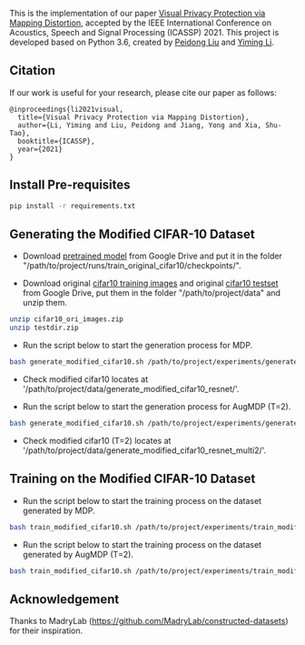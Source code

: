 This is the implementation of our paper [Visual Privacy Protection via Mapping Distortion](https://arxiv.org/pdf/1911.01769.pdf), accepted by the IEEE International Conference on Acoustics, Speech and Signal Processing (ICASSP) 2021. This project is developed based on Python 3.6, created by [Peidong Liu](https://perdonliu.github.io/) and [Yiming Li](http://liyiming.tech/).

## Citation
If our work is useful for your research, please cite our paper as follows:
```
@inproceedings{li2021visual,
  title={Visual Privacy Protection via Mapping Distortion},
  author={Li, Yiming and Liu, Peidong and Jiang, Yong and Xia, Shu-Tao},
  booktitle={ICASSP},
  year={2021}
}
```

## Install Pre-requisites

```bash
pip install -r requirements.txt
```

## Generating the Modified CIFAR-10 Dataset

- Download [pretrained model](https://drive.google.com/file/d/1BVPlp5ory1smQOD1GKB5Gop2cqGHT7m2/view?usp=sharing) from Google Drive and put it in the folder "/path/to/project/runs/train_original_cifar10/checkpoints/".

- Download original [cifar10 training images](https://drive.google.com/file/d/1HXPsYtSQ-7cXYtk96rOMw4P9znKpsvzP/view?usp=sharing) and original [cifar10 testset](https://drive.google.com/file/d/1Ej1kKPv0KWte32l-qUIUD51naSD782Pv/view?usp=sharing) from Google Drive, put them in the folder "/path/to/project/data" and unzip them.
```bash
unzip cifar10_ori_images.zip
unzip testdir.zip
```



- Run the script below to start the generation process for MDP.

```bash
bash generate_modified_cifar10.sh /path/to/project/experiments/generate_modified_cifar10_resnet.yaml
```

- Check modified cifar10 locates at '/path/to/project/data/generate_modified_cifar10_resnet/'.

- Run the script below to start the generation process for AugMDP (T=2).

```bash
bash generate_modified_cifar10.sh /path/to/project/experiments/generate_modified_cifar10_resnet_multi2.yaml
```

- Check modified cifar10 (T=2) locates at '/path/to/project/data/generate_modified_cifar10_resnet_multi2/'.


## Training on the Modified CIFAR-10 Dataset

- Run the script below to start the training process on the dataset generated by MDP.

```bash
bash train_modified_cifar10.sh /path/to/project/experiments/train_modified_cifar10.yaml
```

- Run the script below to start the training process on the dataset generated by AugMDP (T=2).

```bash
bash train_modified_cifar10.sh /path/to/project/experiments/train_modified_cifar10_multi2.yaml
```


## Acknowledgement

Thanks to MadryLab (https://github.com/MadryLab/constructed-datasets) for their inspiration. 
